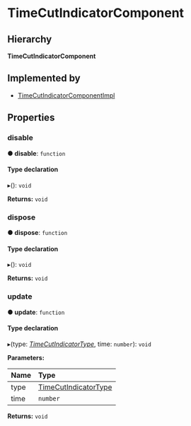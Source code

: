 # TimeCutIndicatorComponent

## Hierarchy

**TimeCutIndicatorComponent**

## Implemented by

* [TimeCutIndicatorComponentImpl](timecutplugin.timecutindicatorcomponentimpl.md)

## Properties

### disable <a id="disable"></a>

**● disable**: `function`

#### Type declaration

▸\(\): `void`

**Returns:** `void`

### dispose <a id="dispose"></a>

**● dispose**: `function`

#### Type declaration

▸\(\): `void`

**Returns:** `void`

### update <a id="update"></a>

**● update**: `function`

#### Type declaration

▸\(type: [_TimeCutIndicatorType_](./#timecutindicatortype), time: `number`\): `void`

**Parameters:**

| Name | Type |
| :--- | :--- |
| type | [TimeCutIndicatorType](./#timecutindicatortype) |
| time | `number` |

**Returns:** `void`

